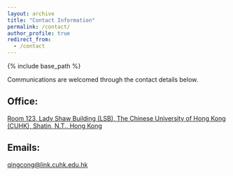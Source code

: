 ```yaml
---
layout: archive
title: "Contact Information"
permalink: /contact/
author_profile: true
redirect_from:
  - /contact
---
```


{% include base_path %}

Communications are welcomed through the contact details below.

## Office:
[Room 123, Lady Shaw Building (LSB), The Chinese University of Hong Kong (CUHK), Shatin, N.T., Hong Kong](https://goo.gl/maps/EChWdFpTf6aXebAE8)
## Emails:
[qingcong@link.cuhk.edu.hk](mailto://qingcong@link.cuhk.edu.hk)
